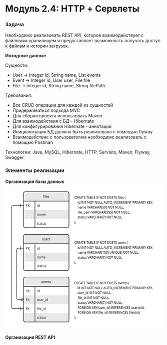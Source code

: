 # Модуль 2.4: HTTP + Сервлеты

### Задача 

Необходимо реализовать REST API, которое взаимодействует с файловым хранилищем и предоставляет возможность получать доступ к файлам и истории загрузок.

**Исходные данные**

Сущности:
* User -> Integer id, String name, List<Event> events
* Event -> Integer id, User user, File file
* File -> Integer id, String name, String filePath

Требования:
* Все CRUD операции для каждой из сущностей
* Придерживаться подхода MVC
* Для сборки проекта использовать Maven
* Для взаимодействия с БД - Hibernate
* Для конфигурирования Hibernate - аннотации
* Инициализация БД должна быть реализована с помощью flyway
* Взаимодействие с пользователем необходимо реализовать с помощью Postman

Технологии: Java, MySQL, Hibernate, HTTP, Servlets, Maven, Flyway, Swagger.

### Элементы реализации

**Организация базы данных**
<img alt="DB-Scheme.jpg" height="463" src="DB-Scheme.jpg" width="540"/>

**Организация REST API**


